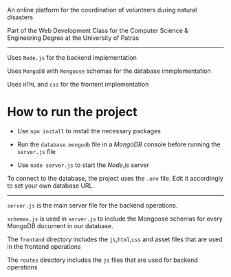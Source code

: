 An online platform for the coordination of volunteers during natural disasters 

Part of the Web Development Class for the Computer Science & Engineering Degree at the University of Patras

---
Uses `Node.js` for the backend implementation

Uses `MongoDB` with `Mongoose` schemas for the database immplementation

Uses `HTML` and `css` for the frontent implementation


# How to run the project
- Use `npm install` to install the necessary packages
- Run the `database.mongodb` file in a  *MongoDB* console before running the `server.js` file 

- Use `node server.js` to start the *Node.js* server

To connect to the database, the project uses the `.env` file. Edit it accordingly to set your own database URL.

---
`server.js` is the main server file for the backend operations.

`schemas.js` is used in `server.js` to include the Mongoose schemas for every MongoDB document in our database.

The `frontend` directory includes the `js`,`html`,`css` and asset files that are used in the frontend operations

The `routes` directory includes the `js` files that are used for backend operations

